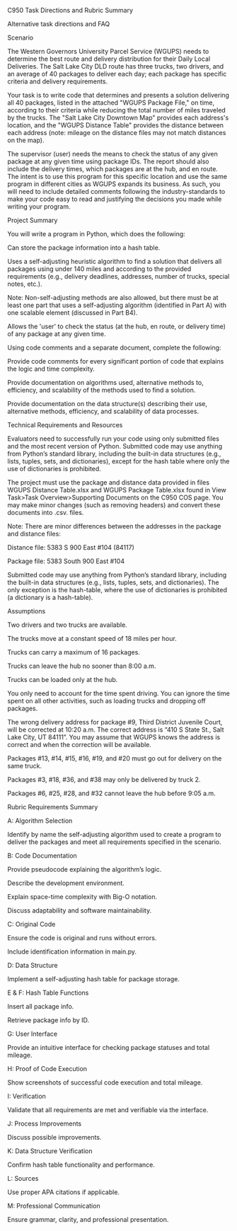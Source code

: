 C950 Task Directions and Rubric Summary

Alternative task directions and FAQ

Scenario

The Western Governors University Parcel Service (WGUPS) needs to determine the best route and delivery distribution for their Daily Local Deliveries. The Salt Lake City DLD route has three trucks, two drivers, and an average of 40 packages to deliver each day; each package has specific criteria and delivery requirements.

Your task is to write code that determines and presents a solution delivering all 40 packages, listed in the attached "WGUPS Package File," on time, according to their criteria while reducing the total number of miles traveled by the trucks. The "Salt Lake City Downtown Map" provides each address's location, and the "WGUPS Distance Table" provides the distance between each address (note: mileage on the distance files may not match distances on the map).

The supervisor (user) needs the means to check the status of any given package at any given time using package IDs. The report should also include the delivery times, which packages are at the hub, and en route. The intent is to use this program for this specific location and use the same program in different cities as WGUPS expands its business. As such, you will need to include detailed comments following the industry-standards to make your code easy to read and justifying the decisions you made while writing your program.

Project Summary

You will write a program in Python, which does the following:

Can store the package information into a hash table.

Uses a self-adjusting heuristic algorithm to find a solution that delivers all packages using under 140 miles and according to the provided requirements (e.g., delivery deadlines, addresses, number of trucks, special notes, etc.).

Note: Non-self-adjusting methods are also allowed, but there must be at least one part that uses a self-adjusting algorithm (identified in Part A) with one scalable element (discussed in Part B4).

Allows the 'user' to check the status (at the hub, en route, or delivery time) of any package at any given time.

Using code comments and a separate document, complete the following:

Provide code comments for every significant portion of code that explains the logic and time complexity.

Provide documentation on algorithms used, alternative methods to, efficiency, and scalability of the methods used to find a solution.

Provide documentation on the data structure(s) describing their use, alternative methods, efficiency, and scalability of data processes.

Technical Requirements and Resources

Evaluators need to successfully run your code using only submitted files and the most recent version of Python. Submitted code may use anything from Python’s standard library, including the built-in data structures (e.g., lists, tuples, sets, and dictionaries), except for the hash table where only the use of dictionaries is prohibited.

The project must use the package and distance data provided in files WGUPS Distance Table.xlsx and WGUPS Package Table.xlsx found in View Task>Task Overview>Supporting Documents on the C950 COS page. You may make minor changes (such as removing headers) and convert these documents into .csv. files.

Note: There are minor differences between the addresses in the package and distance files:

Distance file: 5383 S 900 East #104 (84117)

Package file: 5383 South 900 East #104

Submitted code may use anything from Python’s standard library, including the built-in data structures (e.g., lists, tuples, sets, and dictionaries). The only exception is the hash-table, where the use of dictionaries is prohibited (a dictionary is a hash-table).

Assumptions

Two drivers and two trucks are available.

The trucks move at a constant speed of 18 miles per hour.

Trucks can carry a maximum of 16 packages.

Trucks can leave the hub no sooner than 8:00 a.m.

Trucks can be loaded only at the hub.

You only need to account for the time spent driving. You can ignore the time spent on all other activities, such as loading trucks and dropping off packages.

The wrong delivery address for package #9, Third District Juvenile Court, will be corrected at 10:20 a.m. The correct address is “410 S State St., Salt Lake City, UT 84111”. You may assume that WGUPS knows the address is correct and when the correction will be available.

Packages #13, #14, #15, #16, #19, and #20 must go out for delivery on the same truck.

Packages #3, #18, #36, and #38 may only be delivered by truck 2.

Packages #6, #25, #28, and #32 cannot leave the hub before 9:05 a.m.

Rubric Requirements Summary

A: Algorithm Selection

Identify by name the self-adjusting algorithm used to create a program to deliver the packages and meet all requirements specified in the scenario.

B: Code Documentation

Provide pseudocode explaining the algorithm’s logic.

Describe the development environment.

Explain space-time complexity with Big-O notation.

Discuss adaptability and software maintainability.

C: Original Code

Ensure the code is original and runs without errors.

Include identification information in main.py.

D: Data Structure

Implement a self-adjusting hash table for package storage.

E & F: Hash Table Functions

Insert all package info.

Retrieve package info by ID.

G: User Interface

Provide an intuitive interface for checking package statuses and total mileage.

H: Proof of Code Execution

Show screenshots of successful code execution and total mileage.

I: Verification

Validate that all requirements are met and verifiable via the interface.

J: Process Improvements

Discuss possible improvements.

K: Data Structure Verification

Confirm hash table functionality and performance.

L: Sources

Use proper APA citations if applicable.

M: Professional Communication

Ensure grammar, clarity, and professional presentation.